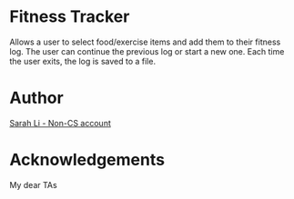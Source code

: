 # Fitness Tracker
Allows a user to select food/exercise items and add them to their fitness log. The user can continue the previous log or start a new one. Each time the user exits, the log is saved to a file.

# Author
[Sarah Li - Non-CS account](https://github.com/sarahl1)

# Acknowledgements
My dear TAs
